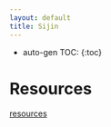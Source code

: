 ```yaml
---
layout: default
title: Sijin
---
```


* auto-gen TOC:
{:toc}

# Resources

[resources]({{site.baseurl}}/pages/resources.html)

<html>
<!-- <body background="{{site.baseurl}}/images/sky.jpeg"> -->
<style>    

html {   
    background-image:url('{{site.baseurl}}/images/sky.jpeg');
	background-repeat:no-repeat;
	background-size:cover;
}    

p {    
    font-family:Verdana;    
    font-weight:bold;    
    font-size:11px;    
}    
</style> 

<itsuper space>
</body>
</html>

